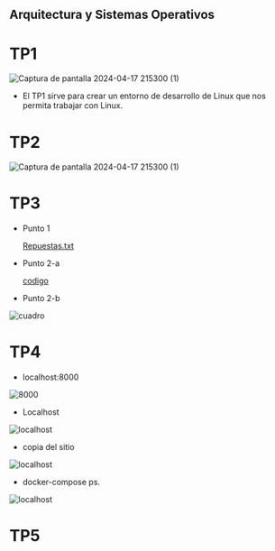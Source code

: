 ##  Arquitectura y Sistemas Operativos

     
# TP1
![Captura de pantalla 2024-04-17 215300 (1)](https://github.com/M2ri7/ASO2024TPs/blob/d11a60a2e9c6d29536d0cc0d130372f4df7718cb/TP1/331394890-23ee1416-d54c-4592-a1eb-76f46ca2a79d.png)

* El TP1 sirve para crear un entorno de desarrollo de Linux que nos permita trabajar con Linux.


# TP2

![Captura de pantalla 2024-04-17 215300 (1)](https://github.com/M2ri7/ASO2024TP/assets/167377199/8c269fe5-8726-47b3-adb2-55a34a34797f)



# TP3

* Punto 1

     [Repuestas.txt](https://github.com/M2ri7/ASO2024TPs/blob/main/TP3/respuestas.txt)

* Punto 2-a

     [codigo](https://github.com/M2ri7/ASO2024TPs/blob/main/TP3/con_race_condition.c)

* Punto 2-b

![cuadro](https://github.com/M2ri7/ASO2024TPs/blob/main/TP3/cuadro.jpeg)
  




# TP4

* localhost:8000
  
  
![8000](https://github.com/M2ri7/ASO2024TPs/blob/main/TP4/1.png)


* Localhost

![localhost](https://github.com/M2ri7/ASO2024TPs/blob/main/TP4/4.png?raw=true)

* copia del sitio 


![localhost](https://github.com/M2ri7/ASO2024TPs/blob/main/TP4/2.png)


* docker-compose ps.


![localhost](https://github.com/M2ri7/ASO2024TPs/blob/main/TP4/5.png)


# TP5

